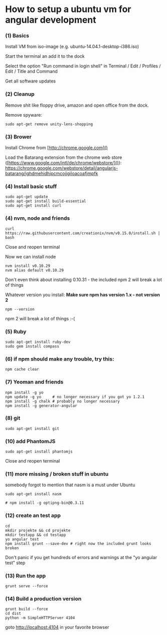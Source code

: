 # How to setup a ubuntu vm for angular development

### (1) Basics

Install VM from iso-image (e.g. ubuntu-14.04.1-desktop-i386.iso)

Start the terminal an add it to the dock

Select the option "Run command in login shell" in Terminal / Edit / Profiles / Edit / Title and Command

Get all software updates

### (2) Cleanup

Remove shit like floppy drive, amazon and open office from the dock.

Remove spyware:

	sudo apt-get remove unity-lens-shopping

### (3) Brower

Install Chrome from [http://chrome.google.com]()

Load the Batarang extension from the chrome web store ([https://www.google.com/intl/de/chrome/webstore/]()): [https://chrome.google.com/webstore/detail/angularjs-batarang/ighdmehidhipcmcojjgiloacoafjmpfk
]()	

### (4) Install basic stuff

	sudo apt-get update
    sudo apt-get install build-essential
	sudo apt-get install curl

### (4) nvm, node and friends

	curl https://raw.githubusercontent.com/creationix/nvm/v0.15.0/install.sh | bash
	
Close and reopen terminal

Now we can install node

	nvm install v0.10.29
	nvm alias default v0.10.29

Don't even think about installing 0.10.31 - the included npm 2 will break a lot of things

Whatever version you install: **Make sure npm has version 1.x - not version 2**

	npm --version

npm 2 will break a lot of things :-(

### (5) Ruby

	sudo apt-get install ruby-dev
	sudo gem install compass

### (6) if npm should make any trouble, try this:

	npm cache clear

### (7) Yeoman and friends 

	npm install -g yo
	npm update -g yo     # no longer necessary if you got yo 1.2.1
	npm install -g chalk # probably no longer necessary
	npm install -g generator-angular

### (8) git

	sudo apt-get install git

### (10) add PhantomJS

	sudo apt-get install phantomjs

Close and reopen terminal

### (11) more missing / broken stuff in ubuntu 

somebody forgot to mention that nasm is a must under Ubuntu

	sudo apt-get install nasm

	# npm install -g optipng-bin@0.3.11

### (12) create an test app

	cd
	mkdir projekte && cd projekte
	mkdir testapp && cd testapp
	yo angular test
	npm install grunt --save-dev # right now the included grunt looks broken

Don't panic if you get hundreds of errors and warnings at the "yo angular test" step

### (13) Run the app

	grunt serve --force

### (14) Build a production version 

	grunt build --force
	cd dist
	python -m SimpleHTTPServer 4104

goto [http://localhost:4104]() in your favorite browser
